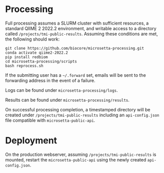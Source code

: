# Processing 

Full processing assumes a SLURM cluster with sufficient resources, a standard QIIME 2 2022.2 environment, and writable access to a directory called `/projects/tmi-public-results`. Assuming these conditions are met, the following should work:

```
git clone https://github.com/biocore/microsetta-processing.git
conda activate qiime2-2022.2
pip install redbiom
cd microsetta-processing/scripts
bash reprocess.sh
```

If the submitting user has a `~/.forward` set, emails will be sent to the forwarding address in the event of a failure.

Logs can be found under `microsetta-processing/logs`.

Results can be found under `microsetta-processing/results`.

On successful processing completion, a timestamped directory will be created under `/projects/tmi-public-results` including an `api-config.json` file compatible with `microsetta-public-api`.

# Deployment

On the production webserver, assuming `/projects/tmi-public-results` is mounted, restart the `microsetta-public-api` using the newly created `api-config.json`. 
